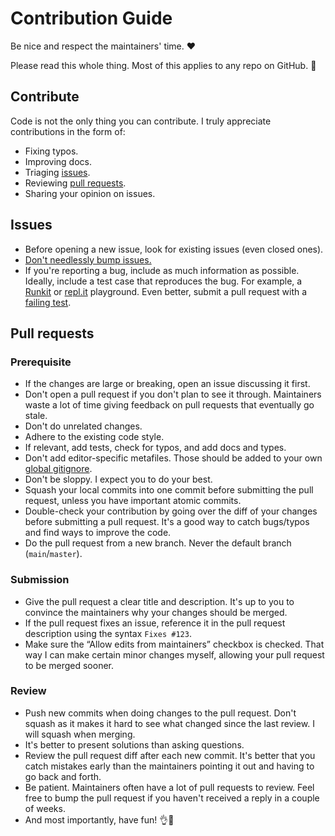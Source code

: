 # Contribution Guide

Be nice and respect the maintainers' time. ❤️

Please read this whole thing. Most of this applies to any repo on GitHub. 🙏

## Contribute

Code is not the only thing you can contribute. I truly appreciate contributions in the form of:

- Fixing typos.
- Improving docs.
- Triaging [issues](https://github.com/search?o=desc&q=user:ulisesgascon+is:issue+is:open&s=updated&type=Issues).
- Reviewing [pull requests](https://github.com/search?o=desc&q=user:ulisesgascon+is:pr+is:open&s=updated&type=Issues).
- Sharing your opinion on issues.

## Issues

- Before opening a new issue, look for existing issues (even closed ones).
- [Don't needlessly bump issues.](https://medium.com/sindre-sorhus/issue-bumping-e3b9740e2a0)
- If you're reporting a bug, include as much information as possible. Ideally, include a test case that reproduces the bug. For example, a [Runkit](https://runkit.com) or [repl.it](https://repl.it) playground. Even better, submit a pull request with a [failing test](https://github.com/avajs/ava/blob/master/docs/01-writing-tests.md#failing-tests).

## Pull requests

### Prerequisite

- If the changes are large or breaking, open an issue discussing it first.
- Don't open a pull request if you don't plan to see it through. Maintainers waste a lot of time giving feedback on pull requests that eventually go stale.
- Don't do unrelated changes.
- Adhere to the existing code style.
- If relevant, add tests, check for typos, and add docs and types.
- Don't add editor-specific metafiles. Those should be added to your own [global gitignore](https://gist.github.com/subfuzion/db7f57fff2fb6998a16c).
- Don't be sloppy. I expect you to do your best.
- Squash your local commits into one commit before submitting the pull request, unless you have important atomic commits.
- Double-check your contribution by going over the diff of your changes before submitting a pull request. It's a good way to catch bugs/typos and find ways to improve the code.
- Do the pull request from a new branch. Never the default branch (`main`/`master`).

### Submission

- Give the pull request a clear title and description. It's up to you to convince the maintainers why your changes should be merged.
- If the pull request fixes an issue, reference it in the pull request description using the syntax `Fixes #123`.
- Make sure the “Allow edits from maintainers” checkbox is checked. That way I can make certain minor changes myself, allowing your pull request to be merged sooner.

### Review

- Push new commits when doing changes to the pull request. Don't squash as it makes it hard to see what changed since the last review. I will squash when merging.
- It's better to present solutions than asking questions.
- Review the pull request diff after each new commit. It's better that you catch mistakes early than the maintainers pointing it out and having to go back and forth.
- Be patient. Maintainers often have a lot of pull requests to review. Feel free to bump the pull request if you haven't received a reply in a couple of weeks.
- And most importantly, have fun! 👌🎉
